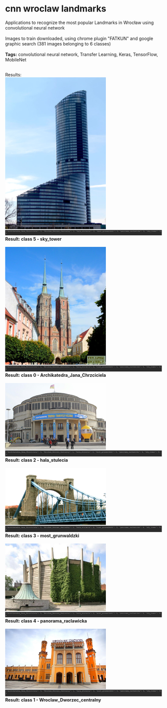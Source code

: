  # cnn wroclaw landmarks

Applications to recognize the most popular Landmarks in Wrocław using convolutional neural network<br />
<br />
Images to train downloaded,  using  chrome plugin "FATKUN" and google graphic search
(381 images belonging to 6 classes)
<br />
<br />
**Tags:** convolutional neural network, Transfer Learning,  Keras, TensorFlow, MobileNet<br />
<br />


Results:<br />
<img src="skytower.jpg" width="324">
![alt text](results/r_skytower.JPG)
<br />
**Result: class 5 - sky_tower**
<br /><br />
<img src="Archikatedra_Jana_Chrzciciela.jpg" width="324">
![alt text](r_archikatedra_jana_chrzcicela.JPG)
<br />
**Result: class 0 - Archikatedra_Jana_Chrzciciela**
<br /><br />
<img src="hala_stulecia.jpg" width="324">
![alt text](r_hala_stulecia.JPG)
<br />
**Result: class 2 - hala_stulecia**
<br /><br />
<img src="most_grunwaldzki.jpg" width="324">
![alt text](r_most_grunwaldzki.JPG)
<br />
**Result: class 3 - most_grunwaldzki**
<br /><br />
<img src="panorama_raclawicka.jpg" width="324">
![alt text](r_panorama_raclawicka.JPG)
<br />
**Result: class 4 - panorama_raclawicka**
<br /><br />
<img src="pkp.jpg" width="324">
![alt text](r_pkp.JPG)
<br />
**Result: class 1 - Wroclaw_Dworzec_centralny**